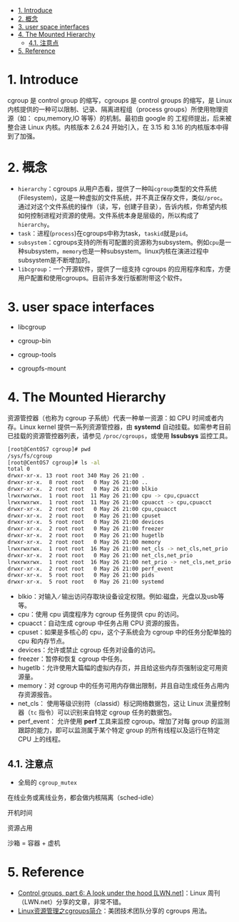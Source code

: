 <!--
 * @Author: JohnJeep
 * @Date: 2022-07-04 17:54:26
 * @LastEditors: JohnJeep
 * @LastEditTime: 2024-03-31 16:25:13
 * @Description: linux cgroups 用法
 * Copyright (c) 2024 by John Jeep, All Rights Reserved. 
-->

- [1. Introduce](#1-introduce)
- [2. 概念](#2-概念)
- [3. user space interfaces](#3-user-space-interfaces)
- [4. The Mounted Hierarchy](#4-the-mounted-hierarchy)
  - [4.1. 注意点](#41-注意点)
- [5. Reference](#5-reference)


# 1. Introduce

cgroup 是 control group 的缩写，cgroups 是 control groups 的缩写，是 Linux 内核提供的一种可以限制、记录、隔离进程组（process groups）所使用物理资源（如： cpu,memory,IO 等等）的机制。最初由 google 的  工程师提出，后来被整合进 Linux 内核。内核版本 2.6.24 开始引入，在 3.15 和 3.16 的内核版本中得到了加强。

# 2. 概念

- `hierarchy`：cgroups 从用户态看，提供了一种叫`cgroup`类型的文件系统(Filesystem)，这是一种虚拟的文件系统，并不真正保存文件，类似`/proc`。通过对这个文件系统的操作（读，写，创建子目录），告诉内核，你希望内核如何控制进程对资源的使用。文件系统本身是层级的，所以构成了`hierarchy`。
- `task`：进程(`process`)在cgroups中称为task，`taskid`就是`pid`。
- `subsystem`：cgroups支持的所有可配置的资源称为subsystem。例如`cpu`是一种subsystem，`memory`也是一种subsystem。linux内核在演进过程中subsystem是不断增加的。
- `libcgroup`：一个开源软件，提供了一组支持 cgroups 的应用程序和库，方便用户配置和使用cgroups。目前许多发行版都附带这个软件。

# 3. user space interfaces

- libcgroup

- cgroup-bin

- cgroup-tools

- cgroupfs-mount

# 4. The Mounted Hierarchy

资源管控器（也称为 cgroup 子系统）代表一种单一资源：如 CPU 时间或者内存。Linux kernel 提供一系列资源管控器，由 **systemd** 自动挂载。如需参考目前已挂载的资源管控器列表，请参见 `/proc/cgroups`，或使用 **lssubsys** 监控工具。

```bash
[root@CentOS7 cgroup]# pwd
/sys/fs/cgroup
[root@CentOS7 cgroup]# ls -al
total 0
drwxr-xr-x. 13 root root 340 May 26 21:00 .
drwxr-xr-x.  8 root root   0 May 26 21:00 ..
drwxr-xr-x.  2 root root   0 May 26 21:00 blkio
lrwxrwxrwx.  1 root root  11 May 26 21:00 cpu -> cpu,cpuacct
lrwxrwxrwx.  1 root root  11 May 26 21:00 cpuacct -> cpu,cpuacct
drwxr-xr-x.  2 root root   0 May 26 21:00 cpu,cpuacct
drwxr-xr-x.  2 root root   0 May 26 21:00 cpuset
drwxr-xr-x.  5 root root   0 May 26 21:00 devices
drwxr-xr-x.  2 root root   0 May 26 21:00 freezer
drwxr-xr-x.  2 root root   0 May 26 21:00 hugetlb
drwxr-xr-x.  2 root root   0 May 26 21:00 memory
lrwxrwxrwx.  1 root root  16 May 26 21:00 net_cls -> net_cls,net_prio
drwxr-xr-x.  2 root root   0 May 26 21:00 net_cls,net_prio
lrwxrwxrwx.  1 root root  16 May 26 21:00 net_prio -> net_cls,net_prio
drwxr-xr-x.  2 root root   0 May 26 21:00 perf_event
drwxr-xr-x.  5 root root   0 May 26 21:00 pids
drwxr-xr-x.  5 root root   0 May 26 21:00 systemd
```

- blkio：对输入 ∕ 输出访问存取块设备设定权限。例如:磁盘，光盘以及usb等等。
- cpu：使用 cpu 调度程序为 cgroup 任务提供 cpu 的访问。
- cpuacct：自动生成 cgroup 中任务占用 CPU 资源的报告。
- cpuset：如果是多核心的 cpu，这个子系统会为 cgroup 中的任务分配单独的 cpu 和内存节点。
- devices：允许或禁止 cgroup 任务对设备的访问。
- freezer：暂停和恢复 cgroup 中任务。
- hugetlb：允许使用大篇幅的虚拟内存页，并且给这些内存页强制设定可用资源量。
- memory：对 cgroup 中的任务可用内存做出限制，并且自动生成任务占用内存资源报告。
- net_cls： 使用等级识别符（classid）标记网络数据包，这让 Linux 流量控制器（`tc` 指令）可以识别来自特定 cgroup 任务的数据包。
- perf_event： 允许使用 **perf** 工具来监控 cgroup。增加了对每 group 的监测跟踪的能力，即可以监测属于某个特定 group 的所有线程以及运行在特定 CPU 上的线程。



## 4.1. 注意点

- 全局的 `cgroup_mutex` 



在线业务或离线业务，都会做内核隔离（sched-idle）

开机时间

资源占用

沙箱 = 容器 + 虚机



# 5. Reference

- [Control groups, part 6: A look under the hood [LWN.net]](https://lwn.net/Articles/606925/)：Linux 周刊（LWN.net）分享的文章，非常不错。
- [Linux资源管理之cgroups简介](https://tech.meituan.com/2015/03/31/cgroups.html)：美团技术团队分享的 cgroups 用法。
